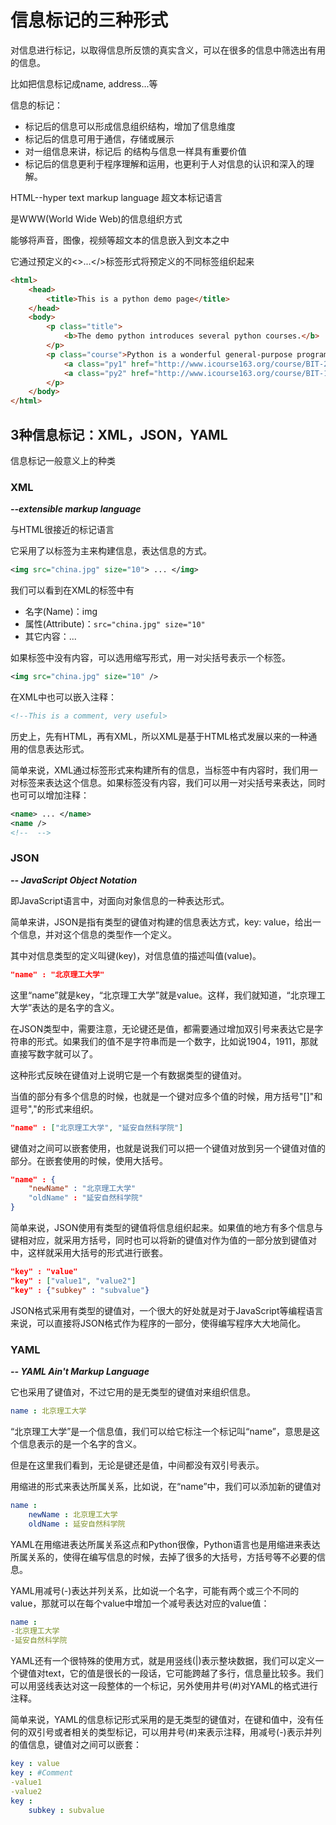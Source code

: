 # 信息标记的三种形式

对信息进行标记，以取得信息所反馈的真实含义，可以在很多的信息中筛选出有用的信息。

比如把信息标记成name, address...等

信息的标记：

+ 标记后的信息可以形成信息组织结构，增加了信息维度
+ 标记后的信息可用于通信，存储或展示
+ 对一组信息来讲，标记后 的结构与信息一样具有重要价值
+  标记后的信息更利于程序理解和运用，也更利于人对信息的认识和深入的理解。



HTML--hyper text markup language 超文本标记语言

是WWW(World Wide Web)的信息组织方式

能够将声音，图像，视频等超文本的信息嵌入到文本之中

它通过预定义的<>...</>标签形式将预定义的不同标签组织起来

```HTML
<html>
    <head>
        <title>This is a python demo page</title>
    </head>
	<body>
		<p class="title">
    		<b>The demo python introduces several python courses.</b>
    	</p>
    	<p class="course">Python is a wonderful general-purpose programming language. You can learn Python from novice to professional by tracking the following courses:
			<a class="py1" href="http://www.icourse163.org/course/BIT-268001" id="link1">Basic Python</a> and 
    		<a class="py2" href="http://www.icourse163.org/course/BIT-1001870001" id="link2">Advanced Python</a>.
    	</p>
	</body>
</html>
```



## 3种信息标记：XML，JSON，YAML

信息标记一般意义上的种类

### XML

***--extensible markup language***

与HTML很接近的标记语言

它采用了以标签为主来构建信息，表达信息的方式。

```xml
<img src="china.jpg" size="10"> ... </img>
```

我们可以看到在XML的标签中有

+ 名字(Name)：img
+ 属性(Attribute)：`src="china.jpg" size="10"`
+ 其它内容：...

如果标签中没有内容，可以选用缩写形式，用一对尖括号表示一个标签。

```xml
<img src="china.jpg" size="10" />
```

在XML中也可以嵌入注释：

```xml
<!--This is a comment, very useful>
```

历史上，先有HTML，再有XML，所以XML是基于HTML格式发展以来的一种通用的信息表达形式。

简单来说，XML通过标签形式来构建所有的信息，当标签中有内容时，我们用一对标签来表达这个信息。如果标签没有内容，我们可以用一对尖括号来表达，同时也可可以增加注释：

```xml
<name> ... </name>
<name />
<!--  -->
```



### JSON

***-- JavaScript Object Notation***

即JavaScript语言中，对面向对象信息的一种表达形式。

简单来讲，JSON是指有类型的键值对构建的信息表达方式，key: value，给出一个信息，并对这个信息的类型作一个定义。

其中对信息类型的定义叫键(key)，对信息值的描述叫值(value)。

```json
"name" : "北京理工大学"
```

这里“name”就是key，“北京理工大学”就是value。这样，我们就知道，“北京理工大学”表达的是名字的含义。

在JSON类型中，需要注意，无论键还是值，都需要通过增加双引号来表达它是字符串的形式。如果我们的值不是字符串而是一个数字，比如说1904，1911，那就直接写数字就可以了。

这种形式反映在键值对上说明它是一个有数据类型的键值对。

当值的部分有多个信息的时候，也就是一个键对应多个值的时候，用方括号"[]"和逗号","的形式来组织。

```json
"name" : ["北京理工大学", "延安自然科学院"]
```

键值对之间可以嵌套使用，也就是说我们可以把一个键值对放到另一个键值对值的部分。在嵌套使用的时候，使用大括号。

```json
"name" : {
    "newName" : "北京理工大学"
    "oldName" : "延安自然科学院"
}
```

简单来说，JSON使用有类型的键值将信息组织起来。如果值的地方有多个信息与键相对应，就采用方括号，同时也可以将新的键值对作为值的一部分放到键值对中，这样就采用大括号的形式进行嵌套。

```json
"key" : "value"
"key" : ["value1", "value2"]
"key" : {"subkey" : "subvalue"}
```

JSON格式采用有类型的键值对，一个很大的好处就是对于JavaScript等编程语言来说，可以直接将JSON格式作为程序的一部分，使得编写程序大大地简化。



### YAML

 ***-- YAML Ain't Markup Language***

它也采用了键值对，不过它用的是无类型的键值对来组织信息。

```yaml
name : 北京理工大学
```

“北京理工大学”是一个信息值，我们可以给它标注一个标记叫“name”，意思是这个信息表示的是一个名字的含义。

但是在这里我们看到，无论是键还是值，中间都没有双引号表示。

用缩进的形式来表达所属关系，比如说，在“name”中，我们可以添加新的键值对

```yaml
name :
	newName : 北京理工大学
	oldName : 延安自然科学院
```

YAML在用缩进表达所属关系这点和Python很像，Python语言也是用缩进来表达所属关系的，使得在编写信息的时候，去掉了很多的大括号，方括号等不必要的信息。

YAML用减号(-)表达并列关系，比如说一个名字，可能有两个或三个不同的value，那就可以在每个value中增加一个减号表达对应的value值：

```yaml
name : 
-北京理工大学
-延安自然科学院
```

YAML还有一个很特殊的使用方式，就是用竖线(|)表示整块数据，我们可以定义一个键值对text，它的值是很长的一段话，它可能跨越了多行，信息量比较多。我们可以用竖线表达对这一段整体的一个标记，另外使用井号(#)对YAML的格式进行注释。

简单来说，YAML的信息标记形式采用的是无类型的键值对，在键和值中，没有任何的双引号或者相关的类型标记，可以用井号(#)来表示注释，用减号(-)表示并列的值信息，键值对之间可以嵌套：

```yaml
key : value
key : #Comment
-value1
-value2
key : 
	subkey : subvalue
```

